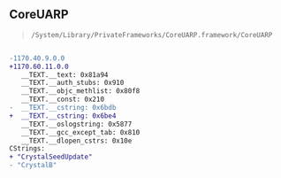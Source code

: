 ## CoreUARP

> `/System/Library/PrivateFrameworks/CoreUARP.framework/CoreUARP`

```diff

-1170.40.9.0.0
+1170.60.11.0.0
   __TEXT.__text: 0x81a94
   __TEXT.__auth_stubs: 0x910
   __TEXT.__objc_methlist: 0x80f8
   __TEXT.__const: 0x210
-  __TEXT.__cstring: 0x6bdb
+  __TEXT.__cstring: 0x6be4
   __TEXT.__oslogstring: 0x5877
   __TEXT.__gcc_except_tab: 0x810
   __TEXT.__dlopen_cstrs: 0x10e
CStrings:
+ "CrystalSeedUpdate"
- "CrystalB"

```

